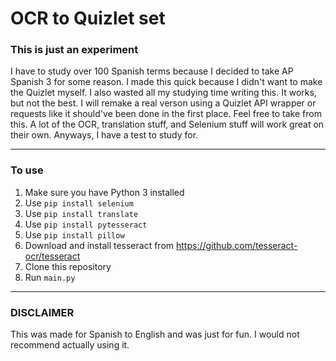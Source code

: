 # OCR to Quizlet set
### This is just an experiment

I have to study over 100 Spanish terms because I decided to take AP Spanish 3 for some reason. I made this quick because I didn't want to make the Quizlet myself. I also wasted all my studying time writing this. It works, but not the best. I will remake a real verson using a Quizlet API wrapper or requests like it should've been done in the first place. Feel free to take from this. A lot of the OCR, translation stuff, and Selenium stuff will work great on their own. Anyways, I have a test to study for.

---

### To use
1. Make sure you have Python 3 installed
2. Use `pip install selenium`
3. Use `pip install translate`
4. Use `pip install pytesseract`
5. Use `pip install pillow`
6. Download and install tesseract from https://github.com/tesseract-ocr/tesseract
7. Clone this repository
8. Run `main.py`

---

### DISCLAIMER
This was made for Spanish to English and was just for fun. I would not recommend actually using it.
